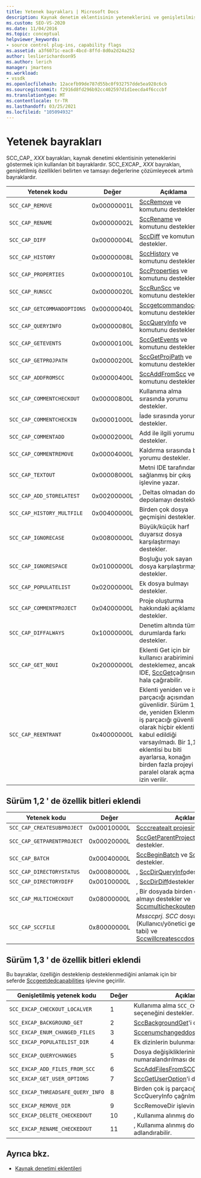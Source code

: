 ```yaml
---
title: Yetenek bayrakları | Microsoft Docs
description: Kaynak denetim eklentisinin yeteneklerini ve genişletilmiş özellikleri belirten SCC_EXCAP_xxx bayraklarını belirten SCC_CAP_xxx bayrakları hakkında bilgi edinin.
ms.custom: SEO-VS-2020
ms.date: 11/04/2016
ms.topic: conceptual
helpviewer_keywords:
- source control plug-ins, capability flags
ms.assetid: a3f6071c-eac8-4bcd-8ffd-8d0a2d24a252
author: leslierichardson95
ms.author: lerich
manager: jmartens
ms.workload:
- vssdk
ms.openlocfilehash: 12acefb99de787d55bc0f932757dde5ea928c6cb
ms.sourcegitcommit: f2916d8fd296b92cc402597d1d1eecda4f6cccbf
ms.translationtype: MT
ms.contentlocale: tr-TR
ms.lasthandoff: 03/25/2021
ms.locfileid: "105094932"
---
```

# <a name="capability-flags"></a>Yetenek bayrakları
SCC_CAP_ *XXX* bayrakları, kaynak denetimi eklentisinin yeteneklerini göstermek için kullanılan bit bayraklardır. SCC_EXCAP_ *XXX* bayrakları, genişletilmiş özellikleri belirten ve tamsayı değerlerine çözümleyecek artımlı bayraklardır.

|Yetenek kodu|Değer|Açıklama|
|---------------------|-----------|-----------------|
|`SCC_CAP_REMOVE`|0x00000001L|[SccRemove](../extensibility/sccremove-function.md) ve komutunu destekler.|
|`SCC_CAP_RENAME`|0x00000002L|[SccRename](../extensibility/sccrename-function.md) ve komutunu destekler.|
|`SCC_CAP_DIFF`|0x00000004L|[SccDiff](../extensibility/sccdiff-function.md) ve komutunu destekler.|
|`SCC_CAP_HISTORY`|0x00000008L|[SccHistory](../extensibility/scchistory-function.md) ve komutunu destekler.|
|`SCC_CAP_PROPERTIES`|0x00000010L|[SccProperties](../extensibility/sccproperties-function.md) ve komutunu destekler.|
|`SCC_CAP_RUNSCC`|0x00000020L|[SccRunScc](../extensibility/sccrunscc-function.md) ve komutunu destekler.|
|`SCC_CAP_GETCOMMANDOPTIONS`|0x00000040L|[Sccgetcommandoçenve](../extensibility/sccgetcommandoptions-function.md) komutunu destekler.|
|`SCC_CAP_QUERYINFO`|0x00000080L|[SccQueryInfo](../extensibility/sccqueryinfo-function.md) ve komutunu destekler.|
|`SCC_CAP_GETEVENTS`|0x00000100L|[SccGetEvents](../extensibility/sccgetevents-function.md) ve komutunu destekler.|
|`SCC_CAP_GETPROJPATH`|0x00000200L|[SccGetProjPath](../extensibility/sccgetprojpath-function.md) ve komutunu destekler.|
|`SCC_CAP_ADDFROMSCC`|0x00000400L|[SccAddFromScc](../extensibility/sccaddfromscc-function.md) ve komutunu destekler.|
|`SCC_CAP_COMMENTCHECKOUT`|0x00000800L|Kullanıma alma sırasında yorumu destekler.|
|`SCC_CAP_COMMENTCHECKIN`|0x00001000L|İade sırasında yorumu destekler.|
|`SCC_CAP_COMMENTADD`|0x00002000L|Add ile ilgili yorumu destekler.|
|`SCC_CAP_COMMENTREMOVE`|0x00004000L|Kaldırma sırasında bir yorumu destekler.|
|`SCC_CAP_TEXTOUT`|0x00008000L|Metni IDE tarafından sağlanmış bir çıkış işlevine yazar.|
|`SCC_CAP_ADD_STORELATEST`|0x00200000L|, Deltas olmadan dosya depolamayı destekler.|
|`SCC_CAP_HISTORY_MULTFILE`|0x00400000L|Birden çok dosya geçmişini destekler.|
|`SCC_CAP_IGNORECASE`|0x00800000L|Büyük/küçük harf duyarsız dosya karşılaştırmayı destekler.|
|`SCC_CAP_IGNORESPACE`|0x01000000L|Boşluğu yok sayan dosya karşılaştırmayı destekler.|
|`SCC_CAP_POPULATELIST`|0x02000000L|Ek dosya bulmayı destekler.|
|`SCC_CAP_COMMENTPROJECT`|0x04000000L|Proje oluşturma hakkındaki açıklamaları destekler.|
|`SCC_CAP_DIFFALWAYS`|0x10000000L|Denetim altında tüm durumlarda farkı destekler.|
|`SCC_CAP_GET_NOUI`|0x20000000L|Eklenti Get için bir kullanıcı arabirimini desteklemez, ancak IDE, [SccGet](../extensibility/sccget-function.md)çağrısını hala çağırabilir.|
|`SCC_CAP_REENTRANT`|0x40000000L|Eklenti yeniden ve iş parçacığı açısından güvenlidir. Sürüm 1,0 ' de, yeniden Eklenme ve iş parçacığı güvenli olarak hiçbir eklentinin kabul edildiği varsayılmadı. Bir 1,1 eklentisi bu biti ayarlarsa, konağın birden fazla projeyi paralel olarak açmasına izin verilir.|

## <a name="capability-bits-added-in-version-12"></a>Sürüm 1,2 ' de özellik bitleri eklendi

|Yetenek kodu|Değer|Açıklama|
|---------------------|-----------|-----------------|
|`SCC_CAP_CREATESUBPROJECT`|0x00010000L|[Scccreatealt projesini](../extensibility/scccreatesubproject-function.md)destekler.|
|`SCC_CAP_GETPARENTPROJECT`|0x00020000L|[SccGetParentProjectPath](../extensibility/sccgetparentprojectpath-function.md)'i destekler.|
|`SCC_CAP_BATCH`|0x00040000L|[SccBeginBatch](../extensibility/sccbeginbatch-function.md) ve [SccEndBatch](../extensibility/sccendbatch-function.md)' i destekler.|
|`SCC_CAP_DIRECTORYSTATUS`|0x00080000L|, [SccDirQueryInfo](../extensibility/sccdirqueryinfo-function.md)destekler.|
|`SCC_CAP_DIRECTORYDIFF`|0x00100000L|, [SccDirDiff](../extensibility/sccdirdiff-function.md)destekler.|
|`SCC_CAP_MULTICHECKOUT`|0x08000000L|, Bir dosyada birden çok kullanıma almayı destekler ve [Sccımulticheckoutenabled](../extensibility/sccismulticheckoutenabled-function.md).|
|`SCC_CAP_SCCFILE`|0x80000000L|*Mssccprj. SCC* dosyasını (Kullanıcı/yönetici geçersiz kılma 'ya tabi) ve [Sccwillcreatesccdosyasına](../extensibility/sccwillcreatesccfile-function.md)destekler.|

## <a name="capability-bits-added-in-version-13"></a>Sürüm 1,3 ' de özellik bitleri eklendi
 Bu bayraklar, özelliğin desteklenip desteklenmediğini anlamak için bir seferde [Sccgeetdedcapabilities](../extensibility/sccgetextendedcapabilities-function.md) işlevine geçirilir.

|Genişletilmiş yetenek kodu|Değer|Açıklama|
|------------------------------|-----------|-----------------|
|`SCC_EXCAP_CHECKOUT_LOCALVER`|1|Kullanıma alma `SCC_CHECKOUT_LOCALVER` seçeneğini destekler.|
|`SCC_EXCAP_BACKGROUND_GET`|2|[SccBackgroundGet](../extensibility/sccbackgroundget-function.md)'i destekler.|
|`SCC_EXCAP_ENUM_CHANGED_FILES`|3|[Sccenumchangeddosyalarını](../extensibility/sccenumchangedfiles-function.md)destekler.|
|`SCC_EXCAP_POPULATELIST_DIR`|4|Ek dizinlerin bulunmasını destekler.|
|`SCC_EXCAP_QUERYCHANGES`|5|Dosya değişikliklerinin numaralandırılması destekler.|
|`SCC_EXCAP_ADD_FILES_FROM_SCC`|6|[SccAddFilesFromSCC](../extensibility/sccaddfilesfromscc-function.md)' i destekler.|
|`SCC_EXCAP_GET_USER_OPTIONS`|7|[SccGetUserOption](../extensibility/sccgetuseroption-function.md)'i destekler.|
|`SCC_EXCAP_THREADSAFE_QUERY_INFO`|8|Birden çok iş parçacığında SccQueryInfo çağrılmasını destekler.|
|`SCC_EXCAP_REMOVE_DIR`|9|SccRemoveDir işlevini destekler.|
|`SCC_EXCAP_DELETE_CHECKEDOUT`|10|, Kullanıma alınmış dosyaları silebilir.|
|`SCC_EXCAP_RENAME_CHECKEDOUT`|11|, Kullanıma alınmış dosyaları yeniden adlandırabilir.|

## <a name="see-also"></a>Ayrıca bkz.
- [Kaynak denetimi eklentileri](../extensibility/source-control-plug-ins.md)

